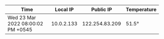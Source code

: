 | Time     | Local IP | Public IP | Temperature |
| ----------- | ----------- | ----------- | ----------- |
| Wed 23 Mar 2022 08:00:02 PM +0545      | 10.0.2.133     | 122.254.83.209  | 51.5° |
